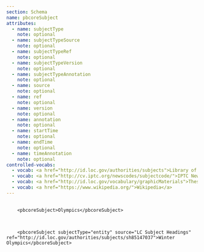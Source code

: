 ```yaml
---
section: Schema
name: pbcoreSubject
attributes:
  - name: subjectType
    note: optional
  - name: subjectTypeSource
    note: optional
  - name: subjectTypeRef
    note: optional
  - name: subjectTypeVersion
    note: optional
  - name: subjectTypeAnnotation
    note: optional
  - name: source
    note: optional
  - name: ref
    note: optional
  - name: version
    note: optional
  - name: annotation
    note: optional
  - name: startTime
    note: optional
  - name: endTime
    note: optional
  - name: timeAnnotation
    note: optional
controlled-vocabs:
  - vocab: <a href="http://id.loc.gov/authorities/subjects">Library of Congress Subject Headings</a>
  - vocab: <a href="http://cv.iptc.org/newscodes/subjectcode/">IPTC NewsCodes Subject Codes</a>
  - vocab: <a href="http://id.loc.gov/vocabulary/graphicMaterials">Thesaurus for Graphic Materials</a>
  - vocab: <a href="https://www.wikipedia.org/">Wikipedia</a>
---
```

<pre>
  <code>
    &lt;pbcoreSubject&gt;Olympics&lt;/pbcoreSubject&gt;
  </code>
</pre>

<pre>
  <code>
    &lt;pbcoreSubject subjectType=&quot;entity&quot; source=&quot;LC Subject Headings&quot; ref=&quot;http://id.loc.gov/authorities/subjects/sh85147037&quot;&gt;Winter Olympics&lt;/pbcoreSubject&gt;
  </code>
</pre>

